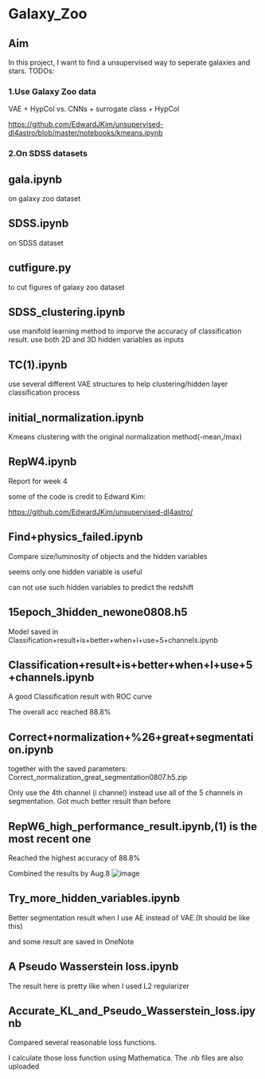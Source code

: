 # Galaxy_Zoo

Aim
-----
In this project, I want to find a unsupervised way to seperate galaxies and stars.
TODOs:
### 1.Use Galaxy Zoo data
VAE + HypCol vs. CNNs + surrogate class + HypCol

https://github.com/EdwardJKim/unsupervised-dl4astro/blob/master/notebooks/kmeans.ipynb
### 2.On SDSS datasets




gala.ipynb
-----
on galaxy zoo dataset

SDSS.ipynb
----
on SDSS dataset

cutfigure.py
----
to cut figures of galaxy zoo dataset

SDSS_clustering.ipynb
----
use manifold learning method to imporve the accuracy of classification result.
use both 2D and 3D hidden variables as inputs

TC(1).ipynb
----
use several different VAE structures to help clustering/hidden layer classification process


initial_normalization.ipynb
----
Kmeans clustering with the original normalization method(-mean,/max)


RepW4.ipynb
----
Report for week 4

some of the code is credit to Edward Kim:

https://github.com/EdwardJKim/unsupervised-dl4astro/


Find+physics_failed.ipynb
---
Compare size/luminosity of objects and the hidden variables

seems only one hidden variable is useful

can not use such hidden variables to predict the redshift 

15epoch_3hidden_newone0808.h5
---
Model saved in Classification+result+is+better+when+I+use+5+channels.ipynb

Classification+result+is+better+when+I+use+5+channels.ipynb
----
A good Classification result with ROC curve

The overall acc reached 88.8%

Correct+normalization+%26+great+segmentation.ipynb
----
together with the saved parameters: Correct_normalization_great_segmentation0807.h5.zip

Only use the 4th channel (i channel) instead use all of the 5 channels in segmentation. Got much better result than before


RepW6_high_performance_result.ipynb,(1) is the most recent one
---
Reached the highest accuracy of 88.8%

Combined the results by Aug.8
![image](https://github.com/tensorstone/Galaxy_Zoo/blob/master/FIG.001.jpeg)

Try_more_hidden_variables.ipynb
-----
Better segmentation result when I use AE instead of VAE.(It should be like this)

and some result are saved in OneNote


A Pseudo Wasserstein loss.ipynb
----
The result here is pretty like when I used L2 regularizer

Accurate_KL_and_Pseudo_Wasserstein_loss.ipynb
-----
Compared several reasonable loss functions.

I calculate those loss function using Mathematica. The .nb files are also uploaded
